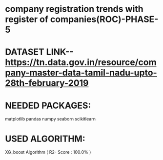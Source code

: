 # company registration trends with register of companies(ROC)-PHASE-5

# DATASET LINK-- https://tn.data.gov.in/resource/company-master-data-tamil-nadu-upto-28th-february-2019

# NEEDED PACKAGES:

matplotlib
pandas
numpy
seaborn
scikitlearn

# USED ALGORITHM:

XG_boost Algorithm   ( R2- Score : 100.0% )
